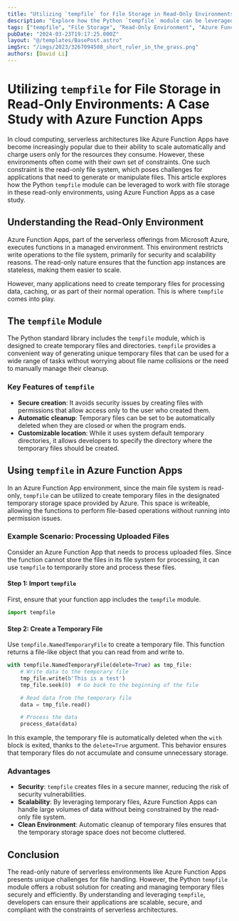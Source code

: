 ```yaml
---
title: "Utilizing `tempfile` for File Storage in Read-Only Environments: A Case Study with Azure Function Apps"
description: "Explore how the Python `tempfile` module can be leveraged to work with file storage in read-only environments like Azure Function Apps. Learn to create and manage temporary files securely and efficiently, ensuring applications are scalable and compliant with serverless architecture constraints."
tags: ["tempfile", "File Storage", "Read-Only Environment", "Azure Function Apps", "Serverless Architecture", "Python"]
pubDate: "2024-03-23T19:17:25.000Z"
layout: "@/templates/BasePost.astro"
imgSrc: "/imgs/2023/3267094508_short_ruler_in_the_grass.png"
authors: [David Li]
---
```


# Utilizing `tempfile` for File Storage in Read-Only Environments: A Case Study with Azure Function Apps

In cloud computing, serverless architectures like Azure Function Apps have become increasingly popular due to their ability to scale automatically and charge users only for the resources they consume. However, these environments often come with their own set of constraints. One such constraint is the read-only file system, which poses challenges for applications that need to generate or manipulate files. This article explores how the Python `tempfile` module can be leveraged to work with file storage in these read-only environments, using Azure Function Apps as a case study.

## Understanding the Read-Only Environment

Azure Function Apps, part of the serverless offerings from Microsoft Azure, executes functions in a managed environment. This environment restricts write operations to the file system, primarily for security and scalability reasons. The read-only nature ensures that the function app instances are stateless, making them easier to scale.

However, many applications need to create temporary files for processing data, caching, or as part of their normal operation. This is where `tempfile` comes into play.

## The `tempfile` Module

The Python standard library includes the `tempfile` module, which is designed to create temporary files and directories. `tempfile` provides a convenient way of generating unique temporary files that can be used for a wide range of tasks without worrying about file name collisions or the need to manually manage their cleanup.

### Key Features of `tempfile`

- **Secure creation**: It avoids security issues by creating files with permissions that allow access only to the user who created them.
- **Automatic cleanup**: Temporary files can be set to be automatically deleted when they are closed or when the program ends.
- **Customizable location**: While it uses system default temporary directories, it allows developers to specify the directory where the temporary files should be created.

## Using `tempfile` in Azure Function Apps

In an Azure Function App environment, since the main file system is read-only, `tempfile` can be utilized to create temporary files in the designated temporary storage space provided by Azure. This space is writeable, allowing the functions to perform file-based operations without running into permission issues.

### Example Scenario: Processing Uploaded Files

Consider an Azure Function App that needs to process uploaded files. Since the function cannot store the files in its file system for processing, it can use `tempfile` to temporarily store and process these files.

#### Step 1: Import `tempfile`

First, ensure that your function app includes the `tempfile` module.

```python
import tempfile
```

#### Step 2: Create a Temporary File

Use `tempfile.NamedTemporaryFile` to create a temporary file. This function returns a file-like object that you can read from and write to.

```python
with tempfile.NamedTemporaryFile(delete=True) as tmp_file:
    # Write data to the temporary file
    tmp_file.write(b'This is a test')
    tmp_file.seek(0)  # Go back to the beginning of the file

    # Read data from the temporary file
    data = tmp_file.read()

    # Process the data
    process_data(data)
```

In this example, the temporary file is automatically deleted when the `with` block is exited, thanks to the `delete=True` argument. This behavior ensures that temporary files do not accumulate and consume unnecessary storage.

### Advantages

- **Security**: `tempfile` creates files in a secure manner, reducing the risk of security vulnerabilities.
- **Scalability**: By leveraging temporary files, Azure Function Apps can handle large volumes of data without being constrained by the read-only file system.
- **Clean Environment**: Automatic cleanup of temporary files ensures that the temporary storage space does not become cluttered.

## Conclusion

The read-only nature of serverless environments like Azure Function Apps presents unique challenges for file handling. However, the Python `tempfile` module offers a robust solution for creating and managing temporary files securely and efficiently. By understanding and leveraging `tempfile`, developers can ensure their applications are scalable, secure, and compliant with the constraints of serverless architectures.